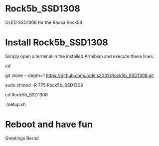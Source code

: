 # Rock5b_SSD1308
OLED SSD1308 for the Radxa Rock5B

# Install Rock5b_SSD1308
Simply open a terminal in the installed Armibian and execute these lines:



cd

git clone --depth=1 https://github.com/Jodels2002/Rock5b_SSD1308.git

sudo chmod -R 775 Rock5b_SSD1308

cd Rock5b_SSD1308

./setup.sh





# Reboot and have fun 
   Greetings Bernd
